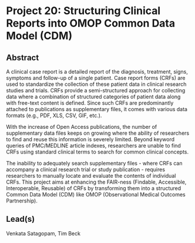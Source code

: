 # Project 20: Structuring Clinical Reports into OMOP Common Data Model (CDM)

## Abstract

A clinical case report is a detailed report of the diagnosis, treatment, signs, symptoms and follow-up of a single patient. Case report forms (CRFs) are used to standardize the collection of these patient data in clinical research studies and trials. CRFs provide a semi-structured approach for collecting data where a combination of structured categories of patient data along with free-text content is defined. Since such CRFs are predominantly attached to publications as supplementary files, it comes with various data formats (e.g., PDF, XLS, CSV, GIF, etc.). 

With the increase of Open Access publications, the number of supplementary data files keeps on growing where the ability of researchers to find and reuse this information is severely limited. Beyond keyword queries of PMC/MEDLINE article indexes, researchers are unable to find CRFs using standard clinical terms to search for common clinical concepts. 

The inability to adequately search supplementary files - where CRFs can accompany a clinical research trial or study publication - requires researchers to manually locate and evaluate the contents of individual CRFs. This project aims at enhancing the FAIR-ness (Findable, Accessible, Interoperable, Reusable) of CRFs by transforming them into a structured Common Data Model (CDM) like OMOP (Observational Medical Outcomes Partnership).

## Lead(s)

Venkata Satagopam, Tim Beck

